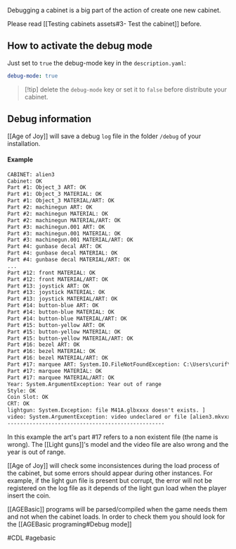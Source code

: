 Debugging a cabinet is a big part of the action of create one new cabinet.

Please read [[Testing cabinets assets#3- Test the cabinet]] before.
## How to activate the debug mode

Just set to `true` the debug-mode key in the `description.yaml`:

```yaml title="description.yaml"
debug-mode: true
```

> [!tip] delete the `debug-mode` key or set it to `false` before distribute your cabinet. 
## Debug information 

[[Age of Joy]] will save a debug `log` file in the folder `/debug` of your installation.

#### Example

```txt title="alien3.log"
CABINET: alien3
Cabinet: OK
Part #1: Object_3 ART: OK
Part #1: Object_3 MATERIAL: OK
Part #1: Object_3 MATERIAL/ART: OK
Part #2: machinegun ART: OK
Part #2: machinegun MATERIAL: OK
Part #2: machinegun MATERIAL/ART: OK
Part #3: machinegun.001 ART: OK
Part #3: machinegun.001 MATERIAL: OK
Part #3: machinegun.001 MATERIAL/ART: OK
Part #4: gunbase decal ART: OK
Part #4: gunbase decal MATERIAL: OK
Part #4: gunbase decal MATERIAL/ART: OK
...
Part #12: front MATERIAL: OK
Part #12: front MATERIAL/ART: OK
Part #13: joystick ART: OK
Part #13: joystick MATERIAL: OK
Part #13: joystick MATERIAL/ART: OK
Part #14: button-blue ART: OK
Part #14: button-blue MATERIAL: OK
Part #14: button-blue MATERIAL/ART: OK
Part #15: button-yellow ART: OK
Part #15: button-yellow MATERIAL: OK
Part #15: button-yellow MATERIAL/ART: OK
Part #16: bezel ART: OK
Part #16: bezel MATERIAL: OK
Part #16: bezel MATERIAL/ART: OK
Part #17: marquee ART: System.IO.FileNotFoundException: C:\Users\curif\cabs\cabinetsdb/test/marquee.pngxxxxdxx
Part #17: marquee MATERIAL: OK
Part #17: marquee MATERIAL/ART: OK
Year: System.ArgumentException: Year out of range
Style: OK
Coin Slot: OK
CRT: OK
lightgun: System.Exception: file M41A.glbxxxx doesn't exists. ]
video: System.ArgumentException: video undeclared or file [alien3.mkvxxxxxxxxxxxxx] doesn't exists
--------------------------------------------------
```

In this example the art's part #17 refers to a non existent file (the name is wrong). The [[Light guns]]'s  model and the video file are also wrong and the year is out of range.

[[Age of Joy]] will check some inconsistences during the load process of the cabinet, but some errors should appear during other instances. For example, if the light gun file is present but corrupt, the error will not be registered on the log file as it depends of the light gun load when the player insert the coin.

[[AGEBasic]] programs will be parsed/compiled when the game needs them and not when the cabinet loads. In order to check them you should look for the [[AGEBasic programing#Debug mode]]

#CDL #agebasic 